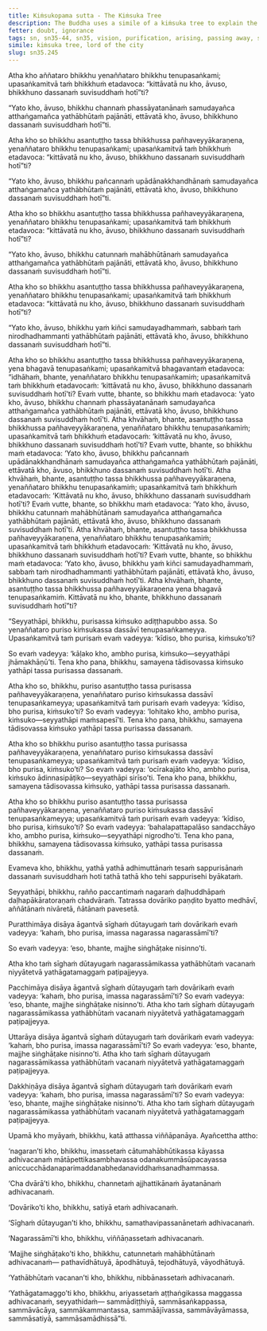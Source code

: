 ```yaml
---
title: Kiṁsukopama sutta - The Kiṁsuka Tree
description: The Buddha uses a simile of a kiṁsuka tree to explain the different perspectives of the bhikkhus on the purification of vision. He then shares a simile of a lord of the city to share the importance of the Noble Eightfold Path.
fetter: doubt, ignorance
tags: sn, sn35-44, sn35, vision, purification, arising, passing away, six sense bases, five aggregates, four great elements, earth, water, fire, air, cessation, ending, perception, consciousness, noble eightfold path, Nibbāna, mindfulness, tranquility, insight, simile
simile: kiṁsuka tree, lord of the city
slug: sn35.245
---
```


Atha kho aññataro bhikkhu yenaññataro bhikkhu tenupasaṅkami; upasaṅkamitvā taṁ bhikkhuṁ etadavoca: “kittāvatā nu kho, āvuso, bhikkhuno dassanaṁ suvisuddhaṁ hotī”ti?

“Yato kho, āvuso, bhikkhu channaṁ phassāyatanānaṁ samudayañca atthaṅgamañca yathābhūtaṁ pajānāti, ettāvatā kho, āvuso, bhikkhuno dassanaṁ suvisuddhaṁ hotī”ti.

Atha kho so bhikkhu asantuṭṭho tassa bhikkhussa pañhaveyyākaraṇena, yenaññataro bhikkhu tenupasaṅkami; upasaṅkamitvā taṁ bhikkhuṁ etadavoca: “kittāvatā nu kho, āvuso, bhikkhuno dassanaṁ suvisuddhaṁ hotī”ti?

“Yato kho, āvuso, bhikkhu pañcannaṁ upādānakkhandhānaṁ samudayañca atthaṅgamañca yathābhūtaṁ pajānāti, ettāvatā kho, āvuso, bhikkhuno dassanaṁ suvisuddhaṁ hotī”ti.

Atha kho so bhikkhu asantuṭṭho tassa bhikkhussa pañhaveyyākaraṇena, yenaññataro bhikkhu tenupasaṅkami; upasaṅkamitvā taṁ bhikkhuṁ etadavoca: “kittāvatā nu kho, āvuso, bhikkhuno dassanaṁ suvisuddhaṁ hotī”ti?

“Yato kho, āvuso, bhikkhu catunnaṁ mahābhūtānaṁ samudayañca atthaṅgamañca yathābhūtaṁ pajānāti, ettāvatā kho, āvuso, bhikkhuno dassanaṁ suvisuddhaṁ hotī”ti.

Atha kho so bhikkhu asantuṭṭho tassa bhikkhussa pañhaveyyākaraṇena, yenaññataro bhikkhu tenupasaṅkami; upasaṅkamitvā taṁ bhikkhuṁ etadavoca: “kittāvatā nu kho, āvuso, bhikkhuno dassanaṁ suvisuddhaṁ hotī”ti?

“Yato kho, āvuso, bhikkhu yaṁ kiñci samudayadhammaṁ, sabbaṁ taṁ nirodhadhammanti yathābhūtaṁ pajānāti, ettāvatā kho, āvuso, bhikkhuno dassanaṁ suvisuddhaṁ hotī”ti.

Atha kho so bhikkhu asantuṭṭho tassa bhikkhussa pañhaveyyākaraṇena, yena bhagavā tenupasaṅkami; upasaṅkamitvā bhagavantaṁ etadavoca: “idhāhaṁ, bhante, yenaññataro bhikkhu tenupasaṅkamiṁ; upasaṅkamitvā taṁ bhikkhuṁ etadavocaṁ: ‘kittāvatā nu kho, āvuso, bhikkhuno dassanaṁ suvisuddhaṁ hotī’ti? Evaṁ vutte, bhante, so bhikkhu maṁ etadavoca: ‘yato kho, āvuso, bhikkhu channaṁ phassāyatanānaṁ samudayañca atthaṅgamañca yathābhūtaṁ pajānāti, ettāvatā kho, āvuso, bhikkhuno dassanaṁ suvisuddhaṁ hotī’ti. Atha khvāhaṁ, bhante, asantuṭṭho tassa bhikkhussa pañhaveyyākaraṇena, yenaññataro bhikkhu tenupasaṅkamiṁ; upasaṅkamitvā taṁ bhikkhuṁ etadavocaṁ: ‘kittāvatā nu kho, āvuso, bhikkhuno dassanaṁ suvisuddhaṁ hotī’ti? Evaṁ vutte, bhante, so bhikkhu maṁ etadavoca: ‘Yato kho, āvuso, bhikkhu pañcannaṁ upādānakkhandhānaṁ samudayañca atthaṅgamañca yathābhūtaṁ pajānāti, ettāvatā kho, āvuso, bhikkhuno dassanaṁ suvisuddhaṁ hotī’ti. Atha khvāhaṁ, bhante, asantuṭṭho tassa bhikkhussa pañhaveyyākaraṇena, yenaññataro bhikkhu tenupasaṅkamiṁ; upasaṅkamitvā taṁ bhikkhuṁ etadavocaṁ: ‘Kittāvatā nu kho, āvuso, bhikkhuno dassanaṁ suvisuddhaṁ hotī’ti? Evaṁ vutte, bhante, so bhikkhu maṁ etadavoca: ‘Yato kho, āvuso, bhikkhu catunnaṁ mahābhūtānaṁ samudayañca atthaṅgamañca yathābhūtaṁ pajānāti, ettāvatā kho, āvuso, bhikkhuno dassanaṁ suvisuddhaṁ hotī’ti. Atha khvāhaṁ, bhante, asantuṭṭho tassa bhikkhussa pañhaveyyākaraṇena, yenaññataro bhikkhu tenupasaṅkamiṁ; upasaṅkamitvā taṁ bhikkhuṁ etadavocaṁ: ‘Kittāvatā nu kho, āvuso, bhikkhuno dassanaṁ suvisuddhaṁ hotī’ti? Evaṁ vutte, bhante, so bhikkhu maṁ etadavoca: ‘Yato kho, āvuso, bhikkhu yaṁ kiñci samudayadhammaṁ, sabbaṁ taṁ nirodhadhammanti yathābhūtaṁ pajānāti, ettāvatā kho, āvuso, bhikkhuno dassanaṁ suvisuddhaṁ hotī’ti. Atha khvāhaṁ, bhante, asantuṭṭho tassa bhikkhussa pañhaveyyākaraṇena yena bhagavā tenupasaṅkamiṁ. Kittāvatā nu kho, bhante, bhikkhuno dassanaṁ suvisuddhaṁ hotī”ti?

“Seyyathāpi, bhikkhu, purisassa kiṁsuko adiṭṭhapubbo assa. So yenaññataro puriso kiṁsukassa dassāvī tenupasaṅkameyya. Upasaṅkamitvā taṁ purisaṁ evaṁ vadeyya: ‘kīdiso, bho purisa, kiṁsuko’ti?

So evaṁ vadeyya: ‘kāḷako kho, ambho purisa, kiṁsuko—seyyathāpi jhāmakhāṇū’ti. Tena kho pana, bhikkhu, samayena tādisovassa kiṁsuko yathāpi tassa purisassa dassanaṁ.

Atha kho so, bhikkhu, puriso asantuṭṭho tassa purisassa pañhaveyyākaraṇena, yenaññataro puriso kiṁsukassa dassāvī tenupasaṅkameyya; upasaṅkamitvā taṁ purisaṁ evaṁ vadeyya: ‘kīdiso, bho purisa, kiṁsuko’ti? So evaṁ vadeyya: ‘lohitako kho, ambho purisa, kiṁsuko—seyyathāpi maṁsapesī’ti. Tena kho pana, bhikkhu, samayena tādisovassa kiṁsuko yathāpi tassa purisassa dassanaṁ.

Atha kho so bhikkhu puriso asantuṭṭho tassa purisassa pañhaveyyākaraṇena, yenaññataro puriso kiṁsukassa dassāvī tenupasaṅkameyya; upasaṅkamitvā taṁ purisaṁ evaṁ vadeyya: ‘kīdiso, bho purisa, kiṁsuko’ti? So evaṁ vadeyya: ‘ocīrakajāto kho, ambho purisa, kiṁsuko ādinnasipāṭiko—seyyathāpi sirīso’ti. Tena kho pana, bhikkhu, samayena tādisovassa kiṁsuko, yathāpi tassa purisassa dassanaṁ.

Atha kho so bhikkhu puriso asantuṭṭho tassa purisassa pañhaveyyākaraṇena, yenaññataro puriso kiṁsukassa dassāvī tenupasaṅkameyya; upasaṅkamitvā taṁ purisaṁ evaṁ vadeyya: ‘kīdiso, bho purisa, kiṁsuko’ti? So evaṁ vadeyya: ‘bahalapattapalāso sandacchāyo kho, ambho purisa, kiṁsuko—seyyathāpi nigrodho’ti. Tena kho pana, bhikkhu, samayena tādisovassa kiṁsuko, yathāpi tassa purisassa dassanaṁ.

Evameva kho, bhikkhu, yathā yathā adhimuttānaṁ tesaṁ sappurisānaṁ dassanaṁ suvisuddhaṁ hoti tathā tathā kho tehi sappurisehi byākataṁ.

Seyyathāpi, bhikkhu, rañño paccantimaṁ nagaraṁ daḷhuddhāpaṁ daḷhapākāratoraṇaṁ chadvāraṁ. Tatrassa dovāriko paṇḍito byatto medhāvī, aññātānaṁ nivāretā, ñātānaṁ pavesetā.

Puratthimāya disāya āgantvā sīghaṁ dūtayugaṁ taṁ dovārikaṁ evaṁ vadeyya: ‘kahaṁ, bho purisa, imassa nagarassa nagarassāmī’ti?

So evaṁ vadeyya: ‘eso, bhante, majjhe siṅghāṭake nisinno’ti.

Atha kho taṁ sīghaṁ dūtayugaṁ nagarassāmikassa yathābhūtaṁ vacanaṁ niyyātetvā yathāgatamaggaṁ paṭipajjeyya.

Pacchimāya disāya āgantvā sīghaṁ dūtayugaṁ taṁ dovārikaṁ evaṁ vadeyya: ‘kahaṁ, bho purisa, imassa nagarassāmī’ti? So evaṁ vadeyya: ‘eso, bhante, majjhe siṅghāṭake nisinno’ti. Atha kho taṁ sīghaṁ dūtayugaṁ nagarassāmikassa yathābhūtaṁ vacanaṁ niyyātetvā yathāgatamaggaṁ paṭipajjeyya.

Uttarāya disāya āgantvā sīghaṁ dūtayugaṁ taṁ dovārikaṁ evaṁ vadeyya: ‘kahaṁ, bho purisa, imassa nagarassāmī’ti? So evaṁ vadeyya: ‘eso, bhante, majjhe siṅghāṭake nisinno’ti. Atha kho taṁ sīghaṁ dūtayugaṁ nagarassāmikassa yathābhūtaṁ vacanaṁ niyyātetvā yathāgatamaggaṁ paṭipajjeyya.

Dakkhiṇāya disāya āgantvā sīghaṁ dūtayugaṁ taṁ dovārikaṁ evaṁ vadeyya: ‘kahaṁ, bho purisa, imassa nagarassāmī’ti? So evaṁ vadeyya: ‘eso, bhante, majjhe siṅghāṭake nisinno’ti. Atha kho taṁ sīghaṁ dūtayugaṁ nagarassāmikassa yathābhūtaṁ vacanaṁ niyyātetvā yathāgatamaggaṁ paṭipajjeyya.

Upamā kho myāyaṁ, bhikkhu, katā atthassa viññāpanāya. Ayañcettha attho:

‘nagaran’ti kho, bhikkhu, imassetaṁ cātumahābhūtikassa kāyassa adhivacanaṁ mātāpettikasambhavassa odanakummāsūpacayassa aniccucchādanaparimaddanabhedanaviddhaṁsanadhammassa.

‘Cha dvārā’ti kho, bhikkhu, channetaṁ ajjhattikānaṁ āyatanānaṁ adhivacanaṁ.

‘Dovāriko’ti kho, bhikkhu, satiyā etaṁ adhivacanaṁ.

‘Sīghaṁ dūtayugan’ti kho, bhikkhu, samathavipassanānetaṁ adhivacanaṁ.

‘Nagarassāmī’ti kho, bhikkhu, viññāṇassetaṁ adhivacanaṁ.

‘Majjhe siṅghāṭako’ti kho, bhikkhu, catunnetaṁ mahābhūtānaṁ adhivacanaṁ— pathavīdhātuyā, āpodhātuyā, tejodhātuyā, vāyodhātuyā.

‘Yathābhūtaṁ vacanan’ti kho, bhikkhu, nibbānassetaṁ adhivacanaṁ.

‘Yathāgatamaggo’ti kho, bhikkhu, ariyassetaṁ aṭṭhaṅgikassa maggassa adhivacanaṁ, seyyathidaṁ— sammādiṭṭhiyā, sammāsaṅkappassa, sammāvācāya, sammākammantassa, sammāājīvassa, sammāvāyāmassa, sammāsatiyā, sammāsamādhissā”ti.
